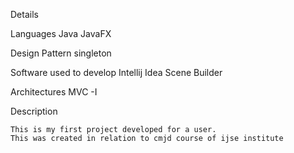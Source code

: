 Details

Languages
Java
JavaFX

Design Pattern
singleton 

Software used to develop
Intellij Idea
Scene Builder

Architectures
MVC -I
      
Description

    This is my first project developed for a user.
    This was created in relation to cmjd course of ijse institute

